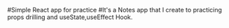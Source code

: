 #Simple React app for practice
#It's a Notes app that I create to practicing props drilling and useState,useEffect Hook.
